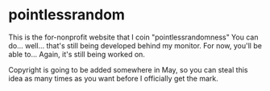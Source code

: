 # pointlessrandom

This is the for-nonprofit website that I coin "pointlessrandomness"
You can do... well... that's still being developed behind my 
monitor. For now, you'll be able to... Again, it's still being
worked on.

Copyright is going to be added somewhere in May, so you can
steal this idea as many times as you want before I officially get
the mark.
